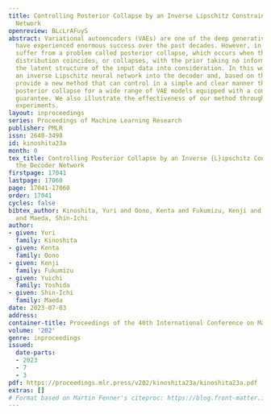 ```yaml
---
title: Controlling Posterior Collapse by an Inverse Lipschitz Constraint on the Decoder
  Network
openreview: BLcLrAFuyS
abstract: Variational autoencoders (VAEs) are one of the deep generative models that
  have experienced enormous success over the past decades. However, in practice, they
  suffer from a problem called posterior collapse, which occurs when the posterior
  distribution coincides, or collapses, with the prior taking no information from
  the latent structure of the input data into consideration. In this work, we introduce
  an inverse Lipschitz neural network into the decoder and, based on this architecture,
  provide a new method that can control in a simple and clear manner the degree of
  posterior collapse for a wide range of VAE models equipped with a concrete theoretical
  guarantee. We also illustrate the effectiveness of our method through several numerical
  experiments.
layout: inproceedings
series: Proceedings of Machine Learning Research
publisher: PMLR
issn: 2640-3498
id: kinoshita23a
month: 0
tex_title: Controlling Posterior Collapse by an Inverse {L}ipschitz Constraint on
  the Decoder Network
firstpage: 17041
lastpage: 17060
page: 17041-17060
order: 17041
cycles: false
bibtex_author: Kinoshita, Yuri and Oono, Kenta and Fukumizu, Kenji and Yoshida, Yuichi
  and Maeda, Shin-Ichi
author:
- given: Yuri
  family: Kinoshita
- given: Kenta
  family: Oono
- given: Kenji
  family: Fukumizu
- given: Yuichi
  family: Yoshida
- given: Shin-Ichi
  family: Maeda
date: 2023-07-03
address: 
container-title: Proceedings of the 40th International Conference on Machine Learning
volume: '202'
genre: inproceedings
issued:
  date-parts:
  - 2023
  - 7
  - 3
pdf: https://proceedings.mlr.press/v202/kinoshita23a/kinoshita23a.pdf
extras: []
# Format based on Martin Fenner's citeproc: https://blog.front-matter.io/posts/citeproc-yaml-for-bibliographies/
---
```

